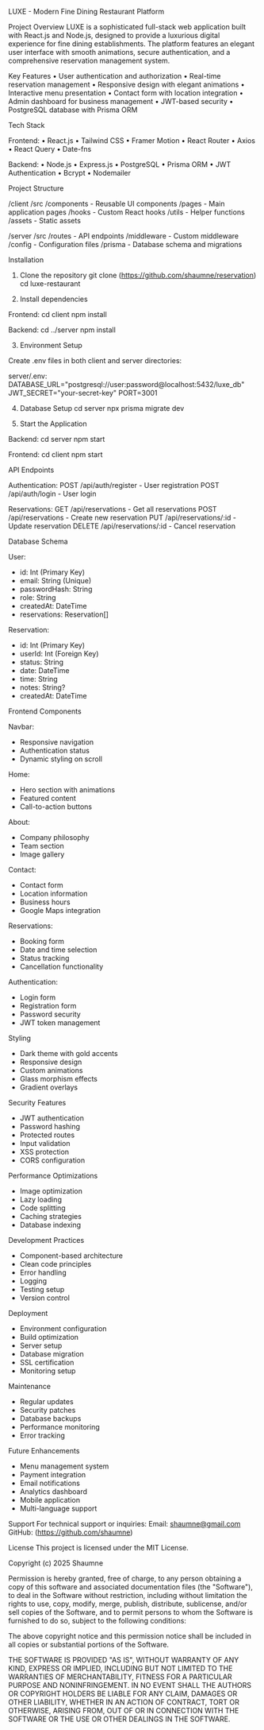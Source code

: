 LUXE - Modern Fine Dining Restaurant Platform

Project Overview
LUXE is a sophisticated full-stack web application built with React.js and Node.js, designed to provide a luxurious digital experience for fine dining establishments. The platform features an elegant user interface with smooth animations, secure authentication, and a comprehensive reservation management system.

Key Features
• User authentication and authorization
• Real-time reservation management 
• Responsive design with elegant animations
• Interactive menu presentation
• Contact form with location integration
• Admin dashboard for business management
• JWT-based security
• PostgreSQL database with Prisma ORM

Tech Stack

Frontend:
• React.js
• Tailwind CSS 
• Framer Motion
• React Router
• Axios
• React Query
• Date-fns

Backend:
• Node.js
• Express.js
• PostgreSQL
• Prisma ORM
• JWT Authentication
• Bcrypt
• Nodemailer

Project Structure

/client
  /src
    /components - Reusable UI components
    /pages - Main application pages
    /hooks - Custom React hooks
    /utils - Helper functions
    /assets - Static assets

/server
  /src
    /routes - API endpoints
    /middleware - Custom middleware
    /config - Configuration files
  /prisma - Database schema and migrations

Installation

1. Clone the repository
git clone (https://github.com/shaumne/reservation)
cd luxe-restaurant

2. Install dependencies

Frontend:
cd client
npm install

Backend:
cd ../server
npm install

3. Environment Setup

Create .env files in both client and server directories:

server/.env:
DATABASE_URL="postgresql://user:password@localhost:5432/luxe_db"
JWT_SECRET="your-secret-key"
PORT=3001

4. Database Setup
cd server
npx prisma migrate dev

5. Start the Application

Backend:
cd server
npm start

Frontend:
cd client
npm start

API Endpoints

Authentication:
POST /api/auth/register - User registration
POST /api/auth/login - User login

Reservations:
GET /api/reservations - Get all reservations
POST /api/reservations - Create new reservation
PUT /api/reservations/:id - Update reservation
DELETE /api/reservations/:id - Cancel reservation

Database Schema

User:
- id: Int (Primary Key)
- email: String (Unique)
- passwordHash: String
- role: String
- createdAt: DateTime
- reservations: Reservation[]

Reservation:
- id: Int (Primary Key)
- userId: Int (Foreign Key)
- status: String
- date: DateTime
- time: String
- notes: String?
- createdAt: DateTime

Frontend Components

Navbar:
- Responsive navigation
- Authentication status
- Dynamic styling on scroll

Home:
- Hero section with animations
- Featured content
- Call-to-action buttons

About:
- Company philosophy
- Team section
- Image gallery

Contact:
- Contact form
- Location information
- Business hours
- Google Maps integration

Reservations:
- Booking form
- Date and time selection
- Status tracking
- Cancellation functionality

Authentication:
- Login form
- Registration form
- Password security
- JWT token management

Styling
- Dark theme with gold accents
- Responsive design
- Custom animations
- Glass morphism effects
- Gradient overlays

Security Features
- JWT authentication
- Password hashing
- Protected routes
- Input validation
- XSS protection
- CORS configuration

Performance Optimizations
- Image optimization
- Lazy loading
- Code splitting
- Caching strategies
- Database indexing

Development Practices
- Component-based architecture
- Clean code principles
- Error handling
- Logging
- Testing setup
- Version control

Deployment
- Environment configuration
- Build optimization
- Server setup
- Database migration
- SSL certification
- Monitoring setup

Maintenance
- Regular updates
- Security patches
- Database backups
- Performance monitoring
- Error tracking

Future Enhancements
- Menu management system
- Payment integration
- Email notifications
- Analytics dashboard
- Mobile application
- Multi-language support

Support
For technical support or inquiries:
Email: shaumne@gmail.com
GitHub: (https://github.com/shaumne)

License
This project is licensed under the MIT License.

Copyright (c) 2025 Shaumne

Permission is hereby granted, free of charge, to any person obtaining a copy of this software and associated documentation files (the "Software"), to deal in the Software without restriction, including without limitation the rights to use, copy, modify, merge, publish, distribute, sublicense, and/or sell copies of the Software, and to permit persons to whom the Software is furnished to do so, subject to the following conditions:

The above copyright notice and this permission notice shall be included in all copies or substantial portions of the Software.

THE SOFTWARE IS PROVIDED "AS IS", WITHOUT WARRANTY OF ANY KIND, EXPRESS OR IMPLIED, INCLUDING BUT NOT LIMITED TO THE WARRANTIES OF MERCHANTABILITY, FITNESS FOR A PARTICULAR PURPOSE AND NONINFRINGEMENT. IN NO EVENT SHALL THE AUTHORS OR COPYRIGHT HOLDERS BE LIABLE FOR ANY CLAIM, DAMAGES OR OTHER LIABILITY, WHETHER IN AN ACTION OF CONTRACT, TORT OR OTHERWISE, ARISING FROM, OUT OF OR IN CONNECTION WITH THE SOFTWARE OR THE USE OR OTHER DEALINGS IN THE SOFTWARE.
